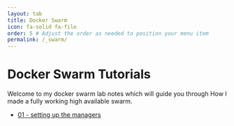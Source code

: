 ```yaml
---
layout: tab
title: Docker Swarm
icon: fa-solid fa-file
order: 5 # Adjust the order as needed to position your menu item
permalink: /_swarm/
---
```

# Docker Swarm Tutorials

Welcome to my docker swarm lab notes which will guide you through How I made a fully working high available swarm. 
- [01 - setting up the managers](/swarm/setup.md)
